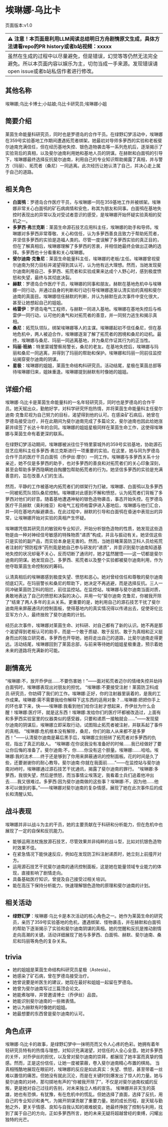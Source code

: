 # 埃琳娜·乌比卡
页面版本:v1.0
 

| :warning: 注意！本页面是利用LLM阅读总结明日方舟剧情原文生成，具体方法请看repo的PR history或者b站视频：xxxxx           |
|:----------------------------|
| 虽然在生成的过程中以尽量避免，但是错误，幻觉等等仍然无法完全避免。所以本页面内容以娱乐为主，切勿当成一手来源。发现错误请open issue或者b站私信作者进行修改。|



## 其他名称
埃琳娜;乌比卡博士;小姑娘;乌比卡研究员;埃琳娜小姐
## 简要介绍
莱茵生命能量科研究员，同时也是罗德岛的合作干员。在绿野幻梦活动中，埃琳娜在359号实验基地工作期间遭遇拓荒者绑架。她最初对导师多萝西的实验和老板斐尔迪南充满信任，但在经历基地失控、银色造物袭击等一系列危机后，逐渐揭示了实验背后的真相，以及斐尔迪南利用她和基地人员的阴谋。在赫默和白面鸮的引导下，埃琳娜最终选择反抗斐尔迪南，利用自己的专业知识帮助揭露了真相，并与警方（玛丽）、拓荒者（桑尼）一同逃离。此次经历让她认清了自己，并决心走上属于自己的道路。
## 相关角色
-   **白面鸮**：罗德岛合作医疗干员，与埃琳娜一同在359基地工作并被绑架。埃琳娜非常关心白面鸮的矿石病病情和安危，称其为朋友和同事。白面鸮在基地失控时表现出的异常以及对受试者意识的感受，是埃琳娜开始怀疑实验真相的契机之一。
-   **多萝西·弗兰克斯**：莱茵生命源石技艺应用科主任，埃琳娜的助手和导师。埃琳娜对多萝西非常尊敬、关心和信任，认为多萝西善良且致力于帮助拓荒者，并坚信多萝西的实验是造福人类的。尽管一度误解了多萝西实验的真正目的，但在了解真相后，埃琳娜理解了多萝西的苦衷，并相信她最终会做出正确的选择。多萝西也十分看重和关心埃琳娜。
-   **斐尔迪南·克鲁尼**：莱茵生命能量科主任，埃琳娜的老板/主任。埃琳娜曾视斐尔迪南为努力目标并渴望得到其认可，认为他有远大理想。然而，当她发现斐尔迪南利用自己、多萝西、拓荒者和实验成果来达成个人野心时，感到极度愤怒和失望，最终与其彻底决裂。
-   **赫默**：罗德岛合作医疗干员，埃琳娜的同事和朋友。赫默在基地危机中与埃琳娜一同行动，并通过自身的判断和行动引导埃琳娜逐渐认清实验的真相和斐尔迪南的真面目。埃琳娜信任赫默的判断，并认为赫默在此次事件中变化很大，甚至让她想起自己的姐姐。
-   **格雷伊**：罗德岛电气工程师，与赫默一同进入基地。埃琳娜在基地失控后与格雷伊一同行动，认可他的勇气和对拓荒者的善意，并一同努力逃生和揭示真相。
-   **桑尼**：拓荒队领队，绑架埃琳娜等人的主谋。埃琳娜起初不信任桑尼，但在基地危机中，两人被迫合作，埃琳娜逐渐了解了拓荒者的困境和桑尼的动机。最终，埃琳娜与桑尼、玛丽一同逃离基地，并为桑尼作证其行为的正当性。
-   **玛丽·班纳**：特里蒙城警察局警长，桑尼的老友。在基地失控后，埃琳娜与玛丽和桑尼一同逃离，并得到了玛丽的帮助和保护。埃琳娜和玛丽一同前往监控站揭穿斐尔迪南的阴谋。
-   **星极**：埃琳娜的姐姐，莱茵生命结构科研究员。活动结尾，星极在莱茵总部等待埃琳娜归来，姐妹重逢。埃琳娜提到赫默有时像她的姐姐。
## 详细介绍
埃琳娜·乌比卡是莱茵生命能量科的一名年轻研究员，同时也是罗德岛的合作干员。她天赋出众，勤勉好学，对科学研究怀抱热情，并将莱茵生命能量科主任斐尔迪南·克鲁尼视为自己努力的目标，渴望得到他的认可。在感染矿石病后，她曾在罗德岛接受治疗，并在此期间为斐尔迪南完成了多篇论文，斐尔迪南也因此给她涨薪并续签了长达十年的合同。埃琳娜的姐姐星极同样在莱茵生命工作，这使得埃琳娜与莱茵生命有着更深的联系。

在绿野幻梦活动期间，埃琳娜被派往位于特里蒙城外的359号实验基地，协助源石技艺应用科主任多萝西·弗兰克斯进行一项重要的实验。在这里，她与同为罗德岛合作干员的医疗干员白面鸮（乔伊丝·摩尔）一同工作。埃琳娜与多萝西关系十分亲近，她不仅是多萝西的助手，也对多萝西的善良和对拓荒者们的关心印象深刻，甚至会帮助多萝西隐瞒她自掏腰包帮助拓荒者的行为。她坚信多萝西的实验是充满善意的，旨在改善人们的生活。

然而，平静的工作被基地内拓荒者们的绑架行为打破。埃琳娜、白面鸮以及多萝西一同被拓荒队领队桑尼控制。埃琳娜对此感到不解和愤怒，认为拓荒者们背叛了多萝西对他们的好意。随着基地遭遇神秘的银色造物袭击，事态开始失控。在罗德岛医疗干员赫默（奥利维亚）和电气工程师格雷伊进入基地后，埃琳娜与他们汇合，并一同在基地内躲避袭击。在此过程中，赫默的引导和白面鸮在昏迷中表现出的异常，让埃琳娜开始对实验的真相产生怀疑。

埃琳娜凭借其研究员的敏锐和专业知识，开始分析银色造物的性质，她发现这些造物是由一种对神经信号敏感的特殊物质“递质”构成，并且与振动有关。她坚信这些只是实验的副产品，而实验本身是无害的。然而，当她目睹莱茵防卫科人员给拓荒者注射的“预防程序”药剂竟是她自己参与研发的“递质”，并意识到斐尔迪南知道基地失控的状况却毫不关心，反而切断了通讯时，她才猛然醒悟——这一切都是斐尔迪南的阴谋。她发现自己、多萝西、拓荒者以及整个实验都被斐尔迪南利用，作为他夺取莱茵生命控制权的筹码。

认清真相后的埃琳娜感到极度失望、愤怒和恶心。她对曾经信任和尊敬的斐尔迪南彻底幻灭。在玛丽警长和桑尼的帮助下，她决定不再逃避，而是选择反抗。三人一同冲破莱茵防卫科的阻拦，前往监控站。在监控站，埃琳娜与斐尔迪南当面对质，勇敢地表达了自己的愤怒和决裂的决心，并用一句“斐尔迪南·克鲁尼，你被我开除了”结束了两人多年的主从关系。更重要的是，她利用自己的源石技艺干扰了斐尔迪南用来屏蔽通讯的控制面板，使得基地内的真实情况得以传递出去，促使哥伦比亚军方介入，最终挫败了斐尔迪南的计划。

经历此次事件，埃琳娜对莱茵生命、对科研、对自己都有了新的认识。她不再是那个渴望得到老板认可的助手，而是一个敢于质疑、敢于反抗、敢于为真相和正义挺身而出的独立研究者。多萝西也开导她，她将走出自己的道路，比斐尔迪南走得更远。活动结尾，埃琳娜回到了莱茵总部，与前来等待她的姐姐星极重逢，预示着她未来的道路将充满新的可能。
## 剧情高光
“埃琳娜:不，放开乔伊丝......不要伤害她！”——面对拓荒者迈尔的情绪失控并劫持白面鸮时，埃琳娜表现出对朋友的担忧。
“埃琳娜:不要接受注射！莱茵防卫科成员:研究员，你妨碍了我们的工作。埃琳娜:正好，你的注射器里装着的，是我的工作成果。埃琳娜:需不需要我给你解释下这东西的适用对象？...埃琳娜:把把你手上的环也拿下来，快——埃琳娜:我看到他们给你注射才想起来，乔伊丝为什么会醒！埃琳娜:医疗环，就是这东西！埃琳娜:发给你们的医疗环都被改造过，上面有和多萝西实验室里的仪器类似的感受器，只要和递质一接触就会......”——发现斐尔迪南的阴谋后，埃琳娜立即采取行动，试图阻止拓荒者被注射，并联系起了事件的真相。
“埃琳娜:危机根本没有解除，桑尼，你们的敌人从来都不是多萝西！”——认清斐尔迪南是幕后黑手后，埃琳娜立刻扭转了拓荒者对多萝西的仇视，指出了真正的敌人。
“埃琳娜:在你说我没有准备好的时候......我已经做好了要让你后悔的准备了。斐尔迪南:不，你......你没有这个胆量。埃琳娜:......哈哈。埃琳娜:我的法术......终于还是够到了你用来屏蔽通讯的控制面板。花的时间是久了些，还要谢谢你的耐心教导。斐尔迪南:你就在我面前......”——在监控站与斐尔迪南对峙时，埃琳娜通过源石技艺干扰通讯，揭露了斐尔迪南的罪行。
“埃琳娜:多萝西，我很失望，然后是愤怒，而当事情尘埃落定，我看着士兵们追着他冲出去......我又很难过。多萝西:因为斐尔迪南做的这些事？埃琳娜:不，因为他......他本可以做到的事。”——埃琳娜对斐尔迪南的复杂情感，展现了她在此次事件后的成长和清醒认知。
## 战斗表现
埃琳娜并非以战斗为主的干员，她的主要贡献在于科研和分析能力，但在危机中也展现了一定的自保和反抗能力。
*   能够运用法杖施放源石技艺，尽管效果并非纯粹的战斗型，比如对抗银色造物时效果不佳。
*   在紧急情况下能快速反应，例如在发现防卫科注射递质时，她立刻上前撞开对方。
*   运用源石技艺干扰斐尔迪南的通讯控制面板，这是她在能量领域专业能力的体现，直接影响了剧情走向。
*   具备基础医疗知识，曾提及自己接受过相关培训。
*   能在高压下保持分析能力，快速理解银色造物的原理和斐尔迪南的计划。
## 相关活动
-   **绿野幻梦**：埃琳娜·乌比卡是本次活动的核心角色之一。她作为莱茵生命的研究员，亲历了359号实验基地的危机，遭遇绑架、怪物袭击，并在赫默和白面鸮的帮助下逐渐揭示了实验和斐尔迪南阴谋的真相。她的觉醒和反抗是推动剧情走向高潮的关键。活动详细展现了她与多萝西、白面鸮、赫默、斐尔迪南、桑尼和玛丽等角色的复杂关系。
## trivia
*   她的姐姐是莱茵生命结构科研究员星极（Astesia）。
*   她感染了矿石病，曾在罗德岛接受治疗。
*   她曾说要是听医生的建议，她现在最好和姐姐一起留在罗德岛。
*   她曾为斐尔迪南写过三篇顶会论文。
*   她能煮咖啡，并曾邀请博士（乔伊丝）品尝。
*   她能识别斐尔迪南的一些微表情。
*   她认为赫默有时像她的姐姐。
*   她最想要的东西曾是斐尔迪南的认可。
## 角色点评
埃琳娜·乌比卡的故事，是绿野幻梦中一抹明亮而又令人心疼的色彩。她拥有着年轻研究员特有的热情与理想，对知识充满渴望，对信任的人全心全意。她对多萝西的关怀，对乔伊丝的担忧，以及曾对斐尔迪南的崇拜，都展现了她丰富而真挚的情感。然而，正是这份信任，让她一度被蒙蔽，卷入斐尔迪南精心布置的棋局。
当真相残酷地展现在眼前时，埃琳娜的反应是如此真实：失望、愤怒，甚至带着一丝难以置信的痛苦。但她没有就此沉沦，而是在关键时刻爆发出了惊人的力量。她与斐尔迪南的对峙，那句掷地有声的“你被我开除了”，不仅是对斐尔迪南权威的反叛，更是她对自己过往的告别，对未来独立人格的宣告。
埃琳娜并非天生的英雄，她也有恐惧，有犹豫，有在危机中的慌乱。但她选择了直面，选择了反抗，用自己的专业知识和勇气，为揭开阴谋贡献了重要力量。她的成长历程，是天赋与勤勉之外，更关乎情感、良知与自我认知的艰难蜕变。她最终挣脱了控制与利用，找到了属于自己的方向，正如多萝西所言，她的未来无疑将超越曾经的束缚，闪耀出独特的光芒。